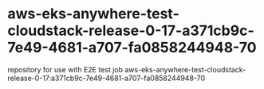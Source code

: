 # aws-eks-anywhere-test-cloudstack-release-0-17-a371cb9c-7e49-4681-a707-fa0858244948-70
repository for use with E2E test job aws-eks-anywhere-test-cloudstack-release-0-17:a371cb9c-7e49-4681-a707-fa0858244948-70
